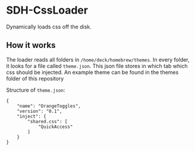 # SDH-CssLoader
Dynamically loads css off the disk.

## How it works
The loader reads all folders in `/home/deck/homebrew/themes`. In every folder, it looks for a file called `theme.json`. This json file stores in which tab which css should be injected. An example theme can be found in the themes folder of this repository

Structure of `theme.json`:

```
{
    "name": "OrangeToggles",
    "version": "0.1",
    "inject": {
        "shared.css": [
            "QuickAccess"
        ] 
    }
}
```